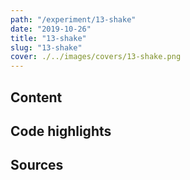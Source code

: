 ```yaml
---
path: "/experiment/13-shake"
date: "2019-10-26"
title: "13-shake"
slug: "13-shake"
cover: ./../images/covers/13-shake.png
---
```


## Content 

## Code highlights

## Sources
